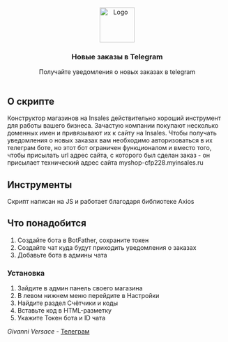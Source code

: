 <br/>
<p align="center">
  <a href="https://github.com/GivanniDev/InsalesTelegramNotification">
    <img src="https://static.insales-cdn.com/assets/1/4655/6312495/1701334189/logotype-colorful.svg" alt="Logo" width="80" height="80">
  </a>

  <h3 align="center">Новые заказы в Telegram</h3>

  <p align="center">
    Получайте уведомления о новых заказах в telegram
    <br/>
    <br/>
  </p>
</p>



## О скрипте

Конструктор магазинов на Insales действительно хороший инструмент для работы вашего бизнеса. Зачастую компании покупают несколько доменных имен и привязывают их к сайту на Insales. 
Чтобы получать уведомления о новых заказах вам необходимо авторизоваться в их телеграм боте, но этот бот ограничен функционалом и вместо того, чтобы присылать url адрес сайта, с которого был сделан заказ - он присылает технический адрес сайта myshop-cfp228.myinsales.ru

## Инструменты

Скрипт написан на JS и работает благодаря библиотеке Axios 

## Что понадобится 

1. Создайте бота в BotFather, сохраните токен
2. Создайте чат куда будут приходить уведомления о заказах
3. Добавьте бота в админы чата

### Установка

1. Зайдите в админ панель своего магазина
2. В левом нижнем меню перейдите в Настройки 
3. Найдите раздел Счётчики и коды
4. Вставьте код в HTML-разметку
5. Укажите Токен бота и ID чата

*Givanni Versace* - [Телеграм](https://t.me/VersaceGivanni)

